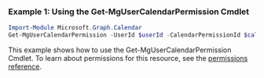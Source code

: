 ### Example 1: Using the Get-MgUserCalendarPermission Cmdlet
```powershell
Import-Module Microsoft.Graph.Calendar
Get-MgUserCalendarPermission -UserId $userId -CalendarPermissionId $calendarPermissionId
```
This example shows how to use the Get-MgUserCalendarPermission Cmdlet.
To learn about permissions for this resource, see the [permissions reference](/graph/permissions-reference).
